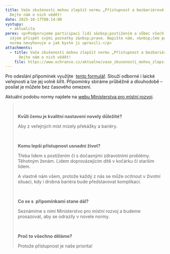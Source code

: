 ```yaml
---
title: Vaše zkušenosti mohou zlepšit normu „Přístupnost a bezbariérové užívání“.
  Dejte nám o nich vědět!
date: 2025-10-17T08:14:00
vystupy:
  - aktualita
perex: <p>Podporujeme participaci lidí s&nbsp;postižením a vůbec všech, kdo mají
  zájem přispět svými poznatky z&nbsp;praxe. Napište nám, v&nbsp;čem podle vás
  norma nevyhovuje a jak byste ji upravili.</p>
attachments:
  - title: Vaše zkušenosti mohou zlepšit normu „Přístupnost a bezbariérové užívání“.
      Dejte nám o nich vědět!
    file: https://www.ochrance.cz/aktualne/vase_zkusenosti_mohou_zlepsit_normu_pristupnost_a_bezbarierove_uzivani_-_dejte_nam_o_nich_vedet/pristupnost_pripominky.pdf
---
```

<p>Pro odeslání připomínek využijte&nbsp;
<a href="https://forms.gle/Gokh9vS3D1zkeqWJ8">tento formulář</a>. Slouží odborné i laické veřejnosti a lze jej volně šířit. Připomínky sbíráme průběžně a dlouhodobě – posílat je můžete bez časového omezení.</p>
<p>Aktuální podobu normy najdete na 
<a href="https://mmr.gov.cz/cs/ministerstvo/stavebni-pravo/pravo-a-legislativa/novy-stavebni-zakon/vyhlasky/navrh-vyhlasky-o-pozadavcich-na-vystavbu">webu Ministerstva pro místní rozvoj</a>.</p>
<blockquote>
<p>&nbsp;</p>
<p>
<strong>Kvůli čemu je kvalitní nastavení novely důležité?&nbsp;</strong></p>
<p>Aby z&nbsp;veřejných míst mizely překážky a bariéry.&nbsp;</p>
<p>&nbsp;</p>
<p>
<strong>Komu lepší přístupnost usnadní život?</strong></p>
<p>Třeba lidem s&nbsp;postižením či s&nbsp;dočasnými zdravotními problémy. Těhotným ženám. Lidem doprovázejícím dítě v&nbsp;kočárku či starším lidem.&nbsp;</p>
<p>A vlastně nám všem, protože každý z&nbsp;nás se může ocitnout v&nbsp;životní situaci, kdy i drobná bariéra bude představovat komplikaci.</p>
<p>&nbsp;</p>
<p>
<strong>Co se s&nbsp; připomínkami stane dál?</strong></p>
<p>Seznámíme s&nbsp;nimi Ministerstvo pro místní rozvoj a budeme prosazovat, aby se odrazily v&nbsp;novele normy.&nbsp;</p>
<p>&nbsp;</p>
<p>
<strong>Proč to všechno děláme?</strong></p>
<p>Protože přístupnost je naše priorita!</p></blockquote>
